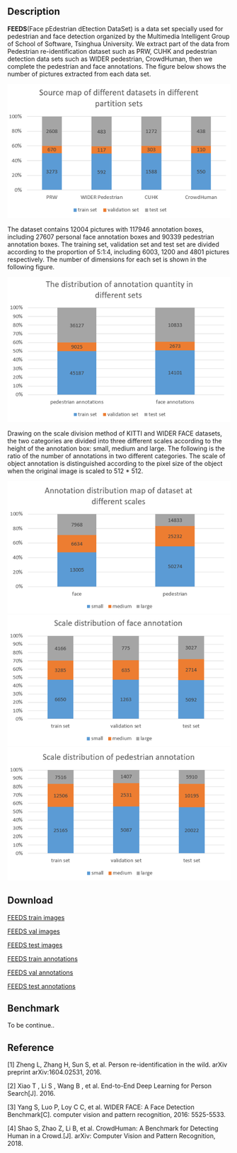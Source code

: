 ## Description
**FEEDS**(Face pEdestrian dEtection DataSet) is a data set specially used for pedestrian and face detection organized by the Multimedia Intelligent Group of School of Software, Tsinghua University. We extract part of the data from Pedestrian re-identification dataset such as PRW, CUHK and pedestrian detection data sets such as WIDER pedestrian, CrowdHuman, then we complete the pedestrian and face annotations. The figure below shows the number of pictures extracted from each data set.

![Source map of different datasets in different partition sets](https://raw.githubusercontent.com/FEEDS-MIG/FEEDS-MIG.github.io/master/images/source_map.PNG)

The dataset contains 12004 pictures with 117946 annotation boxes, including 27607 personal face annotation boxes and 90339 pedestrian annotation boxes. The training set, validation set and test set are divided according to the proportion of 5:1:4, including 6003, 1200 and 4801 pictures respectively. The number of dimensions for each set is shown in the following figure.

![The distribution of annotation quantity in different sets](https://raw.githubusercontent.com/FEEDS-MIG/FEEDS-MIG.github.io/master/images/refined_annos_distribution.PNG)

Drawing on the scale division method of KITTI and WIDER FACE datasets, the two categories are divided into three different scales according to the height of the annotation box: small, medium and large. The following is the ratio of the number of annotations in two different categories. The scale of object annotation is distinguished according to the pixel size of the object when the original image is scaled to 512 * 512.

![Annotation distribution map of dataset at different scales](https://raw.githubusercontent.com/FEEDS-MIG/FEEDS-MIG.github.io/master/images/refined_annos_distribution_dif_scale.PNG)
![Scale distribution of face annotation](https://raw.githubusercontent.com/FEEDS-MIG/FEEDS-MIG.github.io/master/images/refined_face_annos_scale_distribution.PNG)
![Scale distribution of pedestrian annotation](https://raw.githubusercontent.com/FEEDS-MIG/FEEDS-MIG.github.io/master/images/refined_ped_annos_scale_distribution.PNG)

## Download

[FEEDS train images](https://1drv.ms/u/s!ApP7S_U-jZ6UhF27RwzA17bu8Ff3?e=vCuno4)

[FEEDS val images](https://1drv.ms/u/s!ApP7S_U-jZ6UhFttEcmVcnNEDvgb?e=pJjw9d)

[FEEDS test images](https://1drv.ms/u/s!ApP7S_U-jZ6UhFwhl411NQZjlEKy?e=YqXoiX)

[FEEDS train annotations](https://1drv.ms/u/s!ApP7S_U-jZ6UhFl9nq9-C34YdG5c?e=R6Uqx9)

[FEEDS val annotations](https://1drv.ms/u/s!ApP7S_U-jZ6UhFYMWzpGOoITwY_N?e=Fd59H2)

[FEEDS test annotations](https://1drv.ms/u/s!ApP7S_U-jZ6UhFcZOqSxcaIumqBq?e=e06vz8)

## Benchmark
To be continue..

## Reference
[1] Zheng L,  Zhang H,  Sun S,  et al. Person re-identification in the wild. arXiv preprint arXiv:1604.02531, 2016.

[2] Xiao T , Li S , Wang B , et al. End-to-End Deep Learning for Person Search[J]. 2016.

[3]	Yang S, Luo P, Loy C C, et al. WIDER FACE: A Face Detection Benchmark[C]. computer vision and pattern recognition, 2016: 5525-5533.

[4] Shao S, Zhao Z, Li B, et al. CrowdHuman: A Benchmark for Detecting Human in a Crowd.[J]. arXiv: Computer Vision and Pattern Recognition, 2018.
